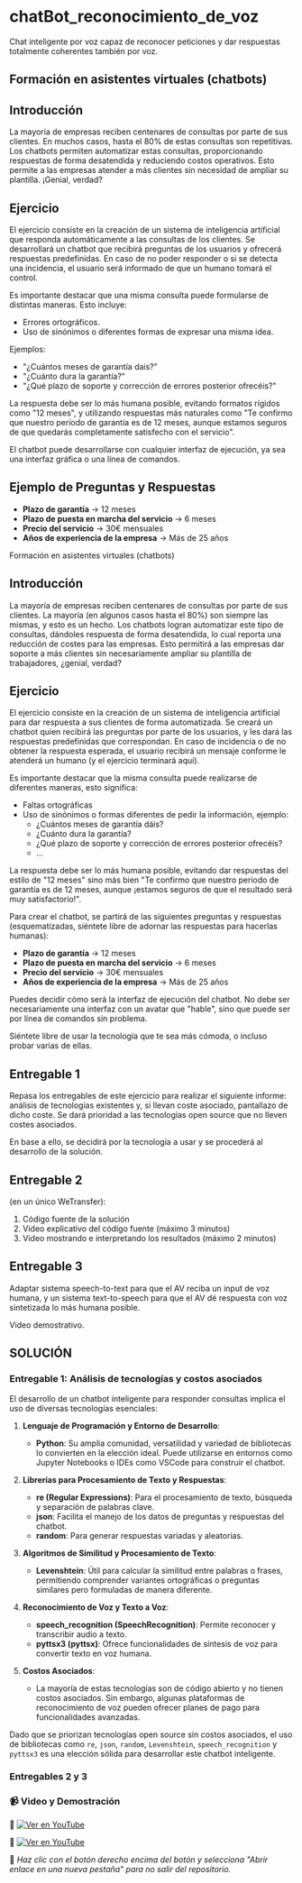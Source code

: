 # chatBot_reconocimiento_de_voz

Chat inteligente por voz capaz de reconocer peticiones y dar respuestas totalmente coherentes también por voz.

## Formación en asistentes virtuales (chatbots)

## Introducción

La mayoría de empresas reciben centenares de consultas por parte de sus clientes. En muchos casos, hasta el 80% de estas consultas son repetitivas. Los chatbots permiten automatizar estas consultas, proporcionando respuestas de forma desatendida y reduciendo costos operativos. Esto permite a las empresas atender a más clientes sin necesidad de ampliar su plantilla. ¡Genial, verdad?

## Ejercicio

El ejercicio consiste en la creación de un sistema de inteligencia artificial que responda automáticamente a las consultas de los clientes. Se desarrollará un chatbot que recibirá preguntas de los usuarios y ofrecerá respuestas predefinidas. En caso de no poder responder o si se detecta una incidencia, el usuario será informado de que un humano tomará el control.

Es importante destacar que una misma consulta puede formularse de distintas maneras. Esto incluye:

- Errores ortográficos.
- Uso de sinónimos o diferentes formas de expresar una misma idea.

Ejemplos:

- "¿Cuántos meses de garantía dais?"
- "¿Cuánto dura la garantía?"
- "¿Qué plazo de soporte y corrección de errores posterior ofrecéis?"

La respuesta debe ser lo más humana posible, evitando formatos rígidos como "12 meses", y utilizando respuestas más naturales como "Te confirmo que nuestro período de garantía es de 12 meses, aunque estamos seguros de que quedarás completamente satisfecho con el servicio".

El chatbot puede desarrollarse con cualquier interfaz de ejecución, ya sea una interfaz gráfica o una línea de comandos.

## Ejemplo de Preguntas y Respuestas

- **Plazo de garantía** → 12 meses
- **Plazo de puesta en marcha del servicio** → 6 meses
- **Precio del servicio** → 30€ mensuales
- **Años de experiencia de la empresa** → Más de 25 años

Formación en asistentes virtuales (chatbots)

## Introducción

La mayoría de empresas reciben centenares de consultas por parte de sus clientes. La mayoría (en algunos casos hasta el 80%) son siempre las mismas, y esto es un hecho. Los chatbots logran automatizar este tipo de consultas, dándoles respuesta de forma desatendida, lo cual reporta una reducción de costes para las empresas. Esto permitirá a las empresas dar soporte a más clientes sin necesariamente ampliar su plantilla de trabajadores, ¿genial, verdad?

## Ejercicio

El ejercicio consiste en la creación de un sistema de inteligencia artificial para dar respuesta a sus clientes de forma automatizada. Se creará un chatbot quien recibirá las preguntas por parte de los usuarios, y les dará las respuestas predefinidas que correspondan. En caso de incidencia o de no obtener la respuesta esperada, el usuario recibirá un mensaje conforme le atenderá un humano (y el ejercicio terminará aquí).

Es importante destacar que la misma consulta puede realizarse de diferentes maneras, esto significa:

- Faltas ortográficas
- Uso de sinónimos o formas diferentes de pedir la información, ejemplo:
  - ¿Cuántos meses de garantía dáis?
  - ¿Cuánto dura la garantía?
  - ¿Qué plazo de soporte y corrección de errores posterior ofrecéis?
  - ...

La respuesta debe ser lo más humana posible, evitando dar respuestas del estilo de "12 meses" sino más bien "Te confirmo que nuestro periodo de garantía es de 12 meses, aunque ¡estamos seguros de que el resultado será muy satisfactorio!".

Para crear el chatbot, se partirá de las siguientes preguntas y respuestas (esquematizadas, siéntete libre de adornar las respuestas para hacerlas humanas):

- **Plazo de garantía** → 12 meses
- **Plazo de puesta en marcha del servicio** → 6 meses
- **Precio del servicio** → 30€ mensuales
- **Años de experiencia de la empresa** → Más de 25 años

Puedes decidir cómo será la interfaz de ejecución del chatbot. No debe ser necesariamente una interfaz con un avatar que "hable", sino que puede ser por línea de comandos sin problema.

Siéntete libre de usar la tecnología que te sea más cómoda, o incluso probar varias de ellas.

## Entregable 1

Repasa los entregables de este ejercicio para realizar el siguiente informe: análisis de tecnologías existentes y, si llevan coste asociado, pantallazo de dicho coste. Se dará prioridad a las tecnologías open source que no lleven costes asociados.

En base a ello, se decidirá por la tecnología a usar y se procederá al desarrollo de la solución.

## Entregable 2

(en un único WeTransfer):
1. Código fuente de la solución
2. Video explicativo del código fuente (máximo 3 minutos)
3. Video mostrando e interpretando los resultados (máximo 2 minutos)

## Entregable 3

Adaptar sistema speech-to-text para que el AV reciba un input de voz humana, y un sistema text-to-speech para que el AV dé respuesta con voz sintetizada lo más humana posible.

Video demostrativo.

## SOLUCIÓN

### Entregable 1: Análisis de tecnologías y costos asociados

El desarrollo de un chatbot inteligente para responder consultas implica el uso de diversas tecnologías esenciales:

1. **Lenguaje de Programación y Entorno de Desarrollo**:
   - **Python**: Su amplia comunidad, versatilidad y variedad de bibliotecas lo convierten en la elección ideal. Puede utilizarse en entornos como Jupyter Notebooks o IDEs como VSCode para construir el chatbot.

2. **Librerías para Procesamiento de Texto y Respuestas**:
   - **re (Regular Expressions)**: Para el procesamiento de texto, búsqueda y separación de palabras clave.
   - **json**: Facilita el manejo de los datos de preguntas y respuestas del chatbot.
   - **random**: Para generar respuestas variadas y aleatorias.

3. **Algoritmos de Similitud y Procesamiento de Texto**:
   - **Levenshtein**: Útil para calcular la similitud entre palabras o frases, permitiendo comprender variantes ortográficas o preguntas similares pero formuladas de manera diferente.

4. **Reconocimiento de Voz y Texto a Voz**:
   - **speech_recognition (SpeechRecognition)**: Permite reconocer y transcribir audio a texto.
   - **pyttsx3 (pyttsx)**: Ofrece funcionalidades de síntesis de voz para convertir texto en voz humana.

5. **Costos Asociados**:
   - La mayoría de estas tecnologías son de código abierto y no tienen costos asociados. Sin embargo, algunas plataformas de reconocimiento de voz pueden ofrecer planes de pago para funcionalidades avanzadas.

Dado que se priorizan tecnologías open source sin costos asociados, el uso de bibliotecas como `re`, `json`, `random`, `Levenshtein`, `speech_recognition` y `pyttsx3` es una elección sólida para desarrollar este chatbot inteligente.

### Entregables 2 y 3

### 📹 Video y Demostración

🔹 [![Ver en YouTube](https://img.shields.io/badge/🎥%20Código-red?logo=youtube&logoColor=white)](https://youtu.be/b-FszsXSLag)

🔹 [![Ver en YouTube](https://img.shields.io/badge/🎥%20Demostración-red?logo=youtube&logoColor=white)](https://youtu.be/K28Eb5GW18Q)

📌 *Haz clic con el botón derecho encima del botón y selecciona "Abrir enlace en una nueva pestaña" para no salir del repositorio.*

